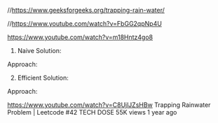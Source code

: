 //https://www.geeksforgeeks.org/trapping-rain-water/

//https://www.youtube.com/watch?v=FbGG2qpNp4U

https://www.youtube.com/watch?v=m18Hntz4go8

1. Naive Solution:

Approach: 

2. Efficient Solution:

Approach: 

https://www.youtube.com/watch?v=C8UjlJZsHBw
Trapping Rainwater Problem | Leetcode #42
TECH DOSE
55K views
1 year ago
